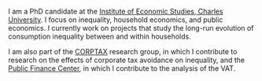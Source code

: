 ﻿---
first_name: Marek
last_name: Sedivy
profiles:
- icon: at-symbol
  label: E-mail Me
  url: mailto:marek.sedivy@fsv.cuni.cz
- icon: brands/linkedin
  url: https://www.linkedin.com/in/marek-%C5%A1ediv%C3%BD-1585172a5/
- icon: academicons/orcid
  url: https://orcid.org/0000-0003-0583-6985
---


I am a PhD candidate at the [Institute of Economic Studies, Charles University](https://ies.fsv.cuni.cz/en). I focus on inequality, household economics, and public economics. I currently work on projects that study the long-run evolution of consumption inequality between and within households.

I am also part of the [CORPTAX](https://corptax.cuni.cz/) research group, in which I contribute to research on the effects of corporate tax avoidance on inequality, and the [Public Finance Center](https://centrumverejnychfinanci.cz/), in which I contribute to the analysis of the VAT.

